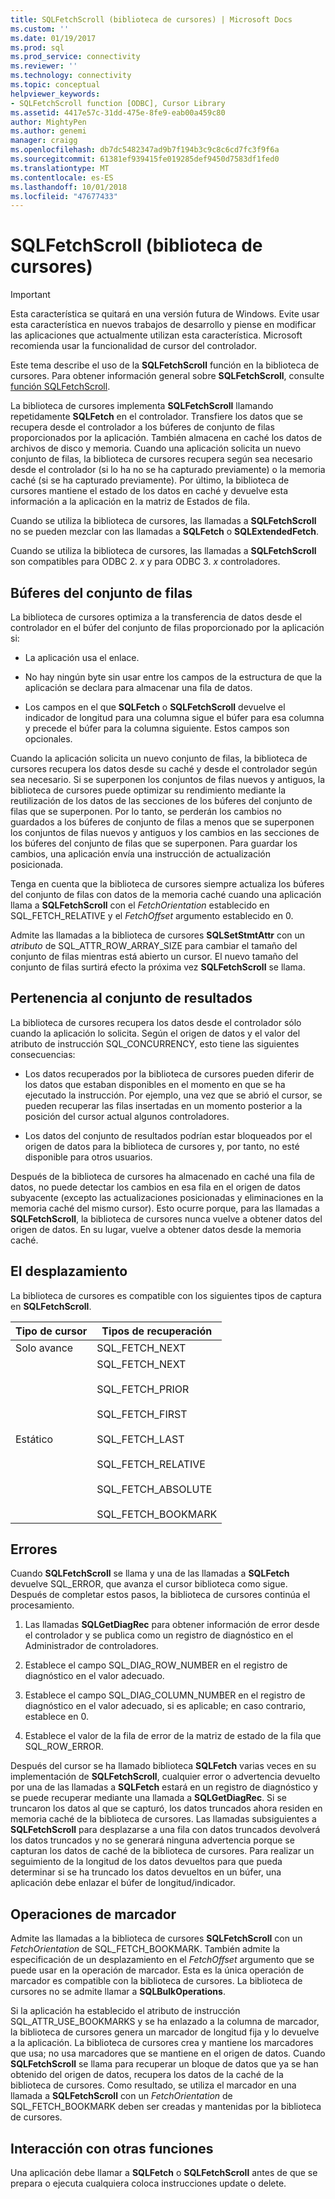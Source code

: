 ```yaml
---
title: SQLFetchScroll (biblioteca de cursores) | Microsoft Docs
ms.custom: ''
ms.date: 01/19/2017
ms.prod: sql
ms.prod_service: connectivity
ms.reviewer: ''
ms.technology: connectivity
ms.topic: conceptual
helpviewer_keywords:
- SQLFetchScroll function [ODBC], Cursor Library
ms.assetid: 4417e57c-31dd-475e-8fe9-eab00a459c80
author: MightyPen
ms.author: genemi
manager: craigg
ms.openlocfilehash: db7dc5482347ad9b7f194b3c9c8c6cd7fc3f9f6a
ms.sourcegitcommit: 61381ef939415fe019285def9450d7583df1fed0
ms.translationtype: MT
ms.contentlocale: es-ES
ms.lasthandoff: 10/01/2018
ms.locfileid: "47677433"
---
```

# <a name="sqlfetchscroll-cursor-library"></a>SQLFetchScroll (biblioteca de cursores)
> [!IMPORTANT]  
>  Esta característica se quitará en una versión futura de Windows. Evite usar esta característica en nuevos trabajos de desarrollo y piense en modificar las aplicaciones que actualmente utilizan esta característica. Microsoft recomienda usar la funcionalidad de cursor del controlador.  
  
 Este tema describe el uso de la **SQLFetchScroll** función en la biblioteca de cursores. Para obtener información general sobre **SQLFetchScroll**, consulte [función SQLFetchScroll](../../../odbc/reference/syntax/sqlfetchscroll-function.md).  
  
 La biblioteca de cursores implementa **SQLFetchScroll** llamando repetidamente **SQLFetch** en el controlador. Transfiere los datos que se recupera desde el controlador a los búferes de conjunto de filas proporcionados por la aplicación. También almacena en caché los datos de archivos de disco y memoria. Cuando una aplicación solicita un nuevo conjunto de filas, la biblioteca de cursores recupera según sea necesario desde el controlador (si lo ha no se ha capturado previamente) o la memoria caché (si se ha capturado previamente). Por último, la biblioteca de cursores mantiene el estado de los datos en caché y devuelve esta información a la aplicación en la matriz de Estados de fila.  
  
 Cuando se utiliza la biblioteca de cursores, las llamadas a **SQLFetchScroll** no se pueden mezclar con las llamadas a **SQLFetch** o **SQLExtendedFetch**.  
  
 Cuando se utiliza la biblioteca de cursores, las llamadas a **SQLFetchScroll** son compatibles para ODBC 2. *x* y para ODBC 3. *x* controladores.  
  
## <a name="rowset-buffers"></a>Búferes del conjunto de filas  
 La biblioteca de cursores optimiza a la transferencia de datos desde el controlador en el búfer del conjunto de filas proporcionado por la aplicación si:  
  
-   La aplicación usa el enlace.  
  
-   No hay ningún byte sin usar entre los campos de la estructura de que la aplicación se declara para almacenar una fila de datos.  
  
-   Los campos en el que **SQLFetch** o **SQLFetchScroll** devuelve el indicador de longitud para una columna sigue el búfer para esa columna y precede el búfer para la columna siguiente. Estos campos son opcionales.  
  
 Cuando la aplicación solicita un nuevo conjunto de filas, la biblioteca de cursores recupera los datos desde su caché y desde el controlador según sea necesario. Si se superponen los conjuntos de filas nuevos y antiguos, la biblioteca de cursores puede optimizar su rendimiento mediante la reutilización de los datos de las secciones de los búferes del conjunto de filas que se superponen. Por lo tanto, se perderán los cambios no guardados a los búferes de conjunto de filas a menos que se superponen los conjuntos de filas nuevos y antiguos y los cambios en las secciones de los búferes del conjunto de filas que se superponen. Para guardar los cambios, una aplicación envía una instrucción de actualización posicionada.  
  
 Tenga en cuenta que la biblioteca de cursores siempre actualiza los búferes del conjunto de filas con datos de la memoria caché cuando una aplicación llama a **SQLFetchScroll** con el *FetchOrientation* establecido en SQL_FETCH_RELATIVE y el *FetchOffset* argumento establecido en 0.  
  
 Admite las llamadas a la biblioteca de cursores **SQLSetStmtAttr** con un *atributo* de SQL_ATTR_ROW_ARRAY_SIZE para cambiar el tamaño del conjunto de filas mientras está abierto un cursor. El nuevo tamaño del conjunto de filas surtirá efecto la próxima vez **SQLFetchScroll** se llama.  
  
## <a name="result-set-membership"></a>Pertenencia al conjunto de resultados  
 La biblioteca de cursores recupera los datos desde el controlador sólo cuando la aplicación lo solicita. Según el origen de datos y el valor del atributo de instrucción SQL_CONCURRENCY, esto tiene las siguientes consecuencias:  
  
-   Los datos recuperados por la biblioteca de cursores pueden diferir de los datos que estaban disponibles en el momento en que se ha ejecutado la instrucción. Por ejemplo, una vez que se abrió el cursor, se pueden recuperar las filas insertadas en un momento posterior a la posición del cursor actual algunos controladores.  
  
-   Los datos del conjunto de resultados podrían estar bloqueados por el origen de datos para la biblioteca de cursores y, por tanto, no esté disponible para otros usuarios.  
  
 Después de la biblioteca de cursores ha almacenado en caché una fila de datos, no puede detectar los cambios en esa fila en el origen de datos subyacente (excepto las actualizaciones posicionadas y eliminaciones en la memoria caché del mismo cursor). Esto ocurre porque, para las llamadas a **SQLFetchScroll**, la biblioteca de cursores nunca vuelve a obtener datos del origen de datos. En su lugar, vuelve a obtener datos desde la memoria caché.  
  
## <a name="scrolling"></a>El desplazamiento  
 La biblioteca de cursores es compatible con los siguientes tipos de captura en **SQLFetchScroll**.  
  
|Tipo de cursor|Tipos de recuperación|  
|-----------------|-----------------|  
|Solo avance|SQL_FETCH_NEXT|  
|Estático|SQL_FETCH_NEXT<br /><br /> SQL_FETCH_PRIOR<br /><br /> SQL_FETCH_FIRST<br /><br /> SQL_FETCH_LAST<br /><br /> SQL_FETCH_RELATIVE<br /><br /> SQL_FETCH_ABSOLUTE<br /><br /> SQL_FETCH_BOOKMARK|  
  
## <a name="errors"></a>Errores  
 Cuando **SQLFetchScroll** se llama y una de las llamadas a **SQLFetch** devuelve SQL_ERROR, que avanza el cursor biblioteca como sigue. Después de completar estos pasos, la biblioteca de cursores continúa el procesamiento.  
  
1.  Las llamadas **SQLGetDiagRec** para obtener información de error desde el controlador y se publica como un registro de diagnóstico en el Administrador de controladores.  
  
2.  Establece el campo SQL_DIAG_ROW_NUMBER en el registro de diagnóstico en el valor adecuado.  
  
3.  Establece el campo SQL_DIAG_COLUMN_NUMBER en el registro de diagnóstico en el valor adecuado, si es aplicable; en caso contrario, establece en 0.  
  
4.  Establece el valor de la fila de error de la matriz de estado de la fila que SQL_ROW_ERROR.  
  
 Después del cursor se ha llamado biblioteca **SQLFetch** varias veces en su implementación de **SQLFetchScroll**, cualquier error o advertencia devuelto por una de las llamadas a **SQLFetch** estará en un registro de diagnóstico y se puede recuperar mediante una llamada a **SQLGetDiagRec**. Si se truncaron los datos al que se capturó, los datos truncados ahora residen en memoria caché de la biblioteca de cursores. Las llamadas subsiguientes a **SQLFetchScroll** para desplazarse a una fila con datos truncados devolverá los datos truncados y no se generará ninguna advertencia porque se capturan los datos de caché de la biblioteca de cursores. Para realizar un seguimiento de la longitud de los datos devueltos para que pueda determinar si se ha truncado los datos devueltos en un búfer, una aplicación debe enlazar el búfer de longitud/indicador.  
  
## <a name="bookmark-operations"></a>Operaciones de marcador  
 Admite las llamadas a la biblioteca de cursores **SQLFetchScroll** con un *FetchOrientation* de SQL_FETCH_BOOKMARK. También admite la especificación de un desplazamiento en el *FetchOffset* argumento que se puede usar en la operación de marcador. Esta es la única operación de marcador es compatible con la biblioteca de cursores. La biblioteca de cursores no se admite llamar a **SQLBulkOperations**.  
  
 Si la aplicación ha establecido el atributo de instrucción SQL_ATTR_USE_BOOKMARKS y se ha enlazado a la columna de marcador, la biblioteca de cursores genera un marcador de longitud fija y lo devuelve a la aplicación. La biblioteca de cursores crea y mantiene los marcadores que usa; no usa marcadores que se mantiene en el origen de datos. Cuando **SQLFetchScroll** se llama para recuperar un bloque de datos que ya se han obtenido del origen de datos, recupera los datos de la caché de la biblioteca de cursores. Como resultado, se utiliza el marcador en una llamada a **SQLFetchScroll** con un *FetchOrientation* de SQL_FETCH_BOOKMARK deben ser creadas y mantenidas por la biblioteca de cursores.  
  
## <a name="interaction-with-other-functions"></a>Interacción con otras funciones  
 Una aplicación debe llamar a **SQLFetch** o **SQLFetchScroll** antes de que se prepara o ejecuta cualquiera coloca instrucciones update o delete.
